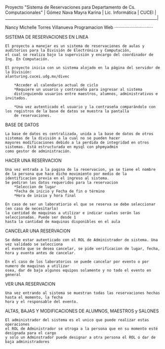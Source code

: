 Proyecto "Sistema de Reservaciones para Departamento de Cs. Computacionales" |
Gómez Nava Mayra Karina 													 |
Lic. Informática															 |
CUCEI                    													 |
_____________________________________________________________________________|

Nancy Michelle Torres Villanueva
Programacion Web
 ·······························

SISTEMA DE RESERVACIONES EN LINEA


	El proyecto a manejar es un sistema de reservaciones de aulas y auditorios para la División de Electrónica y Computación, 
	el cual se realiza bajo la supervisión y encargo del coordinador de Ing. En Computación.

	El proyecto inicia con un sistema alojado en la página del servidor de la División:
	alanturing.cucei.udg.mx/divec

		*Acceder al calendario actual de ciclo
		*Requiere un usuario y contraseña para ingresar al sistema 
		distinguiendo usuarios entre maestros, alumnos, administrativos e invitados.

		*Una vez autenticado el usuario y la contraseña comparándolo con los registros de la base de datos se muestra la pantalla 
		de reservaciones.

BASE DE DATOS

	La base de datos es centralizada, unida a la base de datos de otros sistemas de la división a la cual no se pueden hacer 
	mayores modificaciones debido a la perdida de integridad en otros sistemas. Está estructurada en mysql con phpmyadmin 
	como gestor de administración.
	
HACER UNA RESERVACION

	Una vez entrada a la pagina de la reservacion, ya se tiene el nombre de la persona que hace dicho movimiento por medio de la
	identificacion previa en el ingreso al sistema.
	Se pediran los datos requeridos para la reservacion
		*Seleccion de lugar
		*Fecha de inicio y Fecha de fin o término
		*Hora de inicio y hora final
	
	En caso de ser un laboratiorio el que se reserva se debe seleccionar (en caso de necesitarlo)
	la cantidad de maquinas a utilizar e indicar cuales serán las seleccionadas. Puede ser desde 1 
	hasta la cantidad de maquinas disponibles en el aula

CANCELAR UNA RESERVACION
	
	Se debe estar autenticado con el ROL de Administrador de sistema. Una vez validado se selecciona
	el evento que se desea cancelar, se pide verificacion de lugar, fecha, hora y evento antes de cancelar.
	
	En el caso de los laboratorios se puede cancelar por evento o por numero de maquinas a utilizar
	osea, dar de baja algunos equipos solamente y no todo el evento en general
	
VER UNA RESERVACION
	
	Una vez entrando al sistema se muestran todas las reservaciones hechas hasta el momento, la fecha
	hora y el responsable del evento. 
	
ALTAS, BAJAS Y MODIFICACIONES DE ALUMNOS, MAESTROS y SALONES
	
	El administrador del sistema es el unico que puede realizar estas operaciones
	el ROL de Administrador se otroga a la persona que en su momento esté designada para el cargo
	y solo un Adminstrador puede designar a otra persona el ROL o dar de baja administradores
	
	

	
